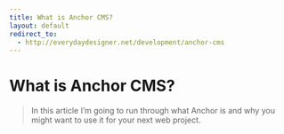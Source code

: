 ```yaml
---
title: What is Anchor CMS?
layout: default
redirect_to:
  - http://everydaydesigner.net/development/anchor-cms
---
```


# What is Anchor CMS?

> In this article I’m going to run through what Anchor is and why you might want to use it for your next web project.
